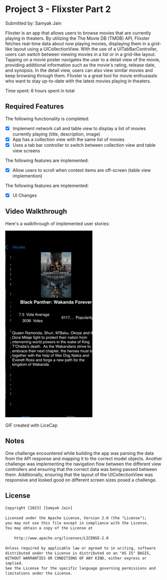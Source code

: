 # Project 3 - Flixster Part 2

Submitted by: Samyak Jain

Flixster is an app that allows users to browse movies that are currently playing in theaters. By utilizing the The Movie DB (TMDB) API, Flixster fetches real-time data about now playing movies,
displaying them in a grid-like layout using a UICollectionView. With the use of a UITabBarController, users can switch between viewing movies in a list or in a grid-like layout.
Tapping on a movie poster navigates the user to a detail view of the movie, providing additional information such as the movie's rating, release date, and synopsis. In the detail view, users can also view similar movies and keep browsing through them. 
Flixster is a great tool for movie enthusiasts who want to stay up-to-date with the latest movies playing in theaters.

Time spent: 6 hours spent in total

## Required Features

The following functionality is completed:

- [X] Implement network call and table view to display a list of movies currently playing (title, description, image)
- [X] App has a collection view with the same list of movies
- [X] Uses a tab bar controller to switch between collection view and table view screens
 
The following features are implemented:

- [X] Allow users to scroll when context items are off-screen (table view implemention)

The following features are implemented:

- [X] UI Changes

## Video Walkthrough

Here's a walkthrough of implemented user stories:

<img src='https://github.com/samj10/Flixster_part2/blob/main/flixster_pt2.gif' title='Video Walkthrough' width='' alt='Video Walkthrough' />


GIF created with LiceCap  


## Notes

One challenge encountered while building the app was parsing the data from the API response and mapping it to the correct model objects. 
Another challenge was implementing the navigation flow between the different view controllers and ensuring that the correct data was being passed between them. 
Additionally, ensuring that the layout of the UICollectionView was responsive and looked good on different screen sizes posed a challenge.

## License

    Copyright [2023] [Samyak Jain]

    Licensed under the Apache License, Version 2.0 (the "License");
    you may not use this file except in compliance with the License.
    You may obtain a copy of the License at

        http://www.apache.org/licenses/LICENSE-2.0

    Unless required by applicable law or agreed to in writing, software
    distributed under the License is distributed on an "AS IS" BASIS,
    WITHOUT WARRANTIES OR CONDITIONS OF ANY KIND, either express or implied.
    See the License for the specific language governing permissions and
    limitations under the License.
